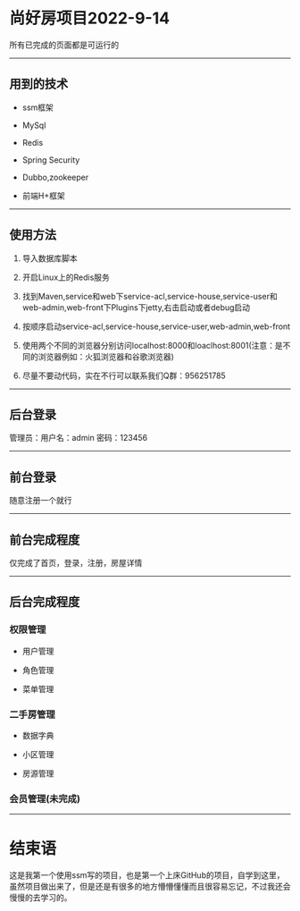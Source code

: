 # 尚好房项目2022-9-14

所有已完成的页面都是可运行的

------

## 用到的技术

- ssm框架

- MySql

- Redis

- Spring Security

- Dubbo,zookeeper

- 前端H+框架

------

## 使用方法

1. 导入数据库脚本

2. 开启Linux上的Redis服务

3. 找到Maven,service和web下service-acl,service-house,service-user和web-admin,web-front下Plugins下jetty,右击启动或者debug启动

4. 按顺序启动service-acl,service-house,service-user,web-admin,web-front

5. 使用两个不同的浏览器分别访问localhost:8000和loaclhost:8001(注意：是不同的浏览器例如：火狐浏览器和谷歌浏览器)

6. 尽量不要动代码，实在不行可以联系我们Q群：956251785

------

## 后台登录

管理员：用户名：admin 密码：123456

------

## 前台登录

随意注册一个就行

------

## 前台完成程度

仅完成了首页，登录，注册，房屋详情

------

## 后台完成程度

### 权限管理

- 用户管理

- 角色管理

- 菜单管理

### 二手房管理

- 数据字典

- 小区管理

- 房源管理

### 会员管理(未完成)

------

# 结束语

这是我第一个使用ssm写的项目，也是第一个上床GitHub的项目，自学到这里，虽然项目做出来了，但是还是有很多的地方懵懵懂懂而且很容易忘记，不过我还会慢慢的去学习的。